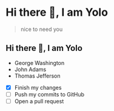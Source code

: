 # Hi there 👋, I am Yolo
> nice to need you
## Hi there 👋, I am Yolo

- George Washington
- John Adams
- Thomas Jefferson

- [x] Finish my changes
- [ ] Push my commits to GitHub
- [ ] Open a pull request

<!--
**yolo20/yolo20** is a ✨ _special_ ✨ repository because its `README.md` (this file) appears on your GitHub profile.

Here are some ideas to get you started:

- 🔭 I’m currently working on ...
- 🌱 I’m currently learning ...
- 👯 I’m looking to collaborate on ...
- 🤔 I’m looking for help with ...
- 💬 Ask me about ...
- 📫 How to reach me: ...
- 😄 Pronouns: ...
- ⚡ Fun fact: ...
-->
